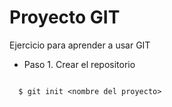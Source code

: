 # Proyecto GIT #

Ejercicio para aprender a usar GIT

 - Paso 1. Crear el repositorio
  ```shell
  
    $ git init <nombre del proyecto>

  ```
